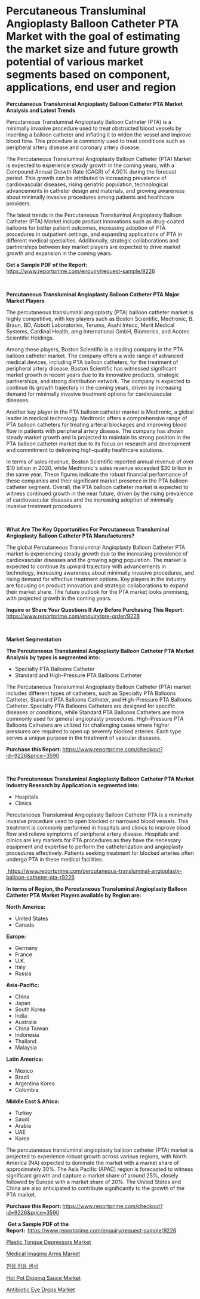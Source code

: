 <p><h1>Percutaneous Transluminal Angioplasty Balloon Catheter PTA Market with the goal of estimating the market size and future growth potential of various market segments based on component, applications, end user and region</h1></p><p><strong>Percutaneous Transluminal Angioplasty Balloon Catheter PTA Market Analysis and Latest Trends</strong></p>
<p><p>Percutaneous Transluminal Angioplasty Balloon Catheter (PTA) is a minimally invasive procedure used to treat obstructed blood vessels by inserting a balloon catheter and inflating it to widen the vessel and improve blood flow. This procedure is commonly used to treat conditions such as peripheral artery disease and coronary artery disease.</p><p>The Percutaneous Transluminal Angioplasty Balloon Catheter (PTA) Market is expected to experience steady growth in the coming years, with a Compound Annual Growth Rate (CAGR) of 4.00% during the forecast period. This growth can be attributed to increasing prevalence of cardiovascular diseases, rising geriatric population, technological advancements in catheter design and materials, and growing awareness about minimally invasive procedures among patients and healthcare providers.</p><p>The latest trends in the Percutaneous Transluminal Angioplasty Balloon Catheter (PTA) Market include product innovations such as drug-coated balloons for better patient outcomes, increasing adoption of PTA procedures in outpatient settings, and expanding applications of PTA in different medical specialties. Additionally, strategic collaborations and partnerships between key market players are expected to drive market growth and expansion in the coming years.</p></p>
<p><strong>Get a Sample PDF of the Report:&nbsp;</strong> <a href="https://www.reportprime.com/enquiry/request-sample/9226">https://www.reportprime.com/enquiry/request-sample/9226</a></p>
<p>&nbsp;</p>
<p><strong>Percutaneous Transluminal Angioplasty Balloon Catheter PTA Major Market Players</strong></p>
<p><p>The percutaneous transluminal angioplasty (PTA) balloon catheter market is highly competitive, with key players such as Boston Scientific, Medtronic, B. Braun, BD, Abbott Laboratories, Terumo, Asahi Intecc, Merit Medical Systems, Cardinal Health, amg International GmbH, Biomerics, and Acotec Scientific Holdings.</p><p>Among these players, Boston Scientific is a leading company in the PTA balloon catheter market. The company offers a wide range of advanced medical devices, including PTA balloon catheters, for the treatment of peripheral artery disease. Boston Scientific has witnessed significant market growth in recent years due to its innovative products, strategic partnerships, and strong distribution network. The company is expected to continue its growth trajectory in the coming years, driven by increasing demand for minimally invasive treatment options for cardiovascular diseases.</p><p>Another key player in the PTA balloon catheter market is Medtronic, a global leader in medical technology. Medtronic offers a comprehensive range of PTA balloon catheters for treating arterial blockages and improving blood flow in patients with peripheral artery disease. The company has shown steady market growth and is projected to maintain its strong position in the PTA balloon catheter market due to its focus on research and development and commitment to delivering high-quality healthcare solutions.</p><p>In terms of sales revenue, Boston Scientific reported annual revenue of over $10 billion in 2020, while Medtronic's sales revenue exceeded $30 billion in the same year. These figures indicate the robust financial performance of these companies and their significant market presence in the PTA balloon catheter segment. Overall, the PTA balloon catheter market is expected to witness continued growth in the near future, driven by the rising prevalence of cardiovascular diseases and the increasing adoption of minimally invasive treatment procedures.</p></p>
<p>&nbsp;</p>
<p><strong>What Are The Key Opportunities For Percutaneous Transluminal Angioplasty Balloon Catheter PTA Manufacturers?</strong></p>
<p><p>The global Percutaneous Transluminal Angioplasty Balloon Catheter PTA market is experiencing steady growth due to the increasing prevalence of cardiovascular diseases and the growing aging population. The market is expected to continue its upward trajectory with advancements in technology, increasing awareness about minimally invasive procedures, and rising demand for effective treatment options. Key players in the industry are focusing on product innovation and strategic collaborations to expand their market share. The future outlook for the PTA market looks promising, with projected growth in the coming years.</p></p>
<p><strong>Inquire or Share Your Questions If Any Before Purchasing This Report:</strong> <a href="https://www.reportprime.com/enquiry/pre-order/9226">https://www.reportprime.com/enquiry/pre-order/9226</a></p>
<p>&nbsp;</p>
<p><strong>Market Segmentation</strong></p>
<p><strong>The Percutaneous Transluminal Angioplasty Balloon Catheter PTA Market Analysis by types is segmented into:</strong></p>
<p><ul><li>Specialty PTA Balloons Catheter</li><li>Standard and High-Pressure PTA Balloons Catheter</li></ul></p>
<p><p>The Percutaneous Transluminal Angioplasty Balloon Catheter (PTA) market includes different types of catheters, such as Specialty PTA Balloons Catheter, Standard PTA Balloons Catheter, and High-Pressure PTA Balloons Catheter. Specialty PTA Balloons Catheters are designed for specific diseases or conditions, while Standard PTA Balloons Catheters are more commonly used for general angioplasty procedures. High-Pressure PTA Balloons Catheters are utilized for challenging cases where higher pressures are required to open up severely blocked arteries. Each type serves a unique purpose in the treatment of vascular diseases.</p></p>
<p><strong>Purchase this Report:&nbsp;</strong><a href="https://www.reportprime.com/checkout?id=9226&price=3590">https://www.reportprime.com/checkout?id=9226&price=3590</a></p>
<p>&nbsp;</p>
<p><strong>The Percutaneous Transluminal Angioplasty Balloon Catheter PTA Market Industry Research by Application is segmented into:</strong></p>
<p><ul><li>Hospitals</li><li>Clinics</li></ul></p>
<p><p>Percutaneous Transluminal Angioplasty Balloon Catheter PTA is a minimally invasive procedure used to open blocked or narrowed blood vessels. This treatment is commonly performed in hospitals and clinics to improve blood flow and relieve symptoms of peripheral artery disease. Hospitals and clinics are key markets for PTA procedures as they have the necessary equipment and expertise to perform the catheterization and angioplasty procedures effectively. Patients seeking treatment for blocked arteries often undergo PTA in these medical facilities.</p></p>
<p><a href="https://www.reportprime.com/percutaneous-transluminal-angioplasty-balloon-catheter-pta-r9226">&nbsp;https://www.reportprime.com/percutaneous-transluminal-angioplasty-balloon-catheter-pta-r9226</a></p>
<p><strong>In terms of Region, the Percutaneous Transluminal Angioplasty Balloon Catheter PTA Market Players available by Region are:</strong></p>
<p>
    <p> <strong> North America: </strong>
        <ul>
            <li>United States</li>
            <li>Canada</li>
        </ul>
        </p> 
    <p> <strong> Europe: </strong>
        <ul>
            <li>Germany</li>
            <li>France</li>
            <li>U.K.</li>
            <li>Italy</li>
            <li>Russia</li>
        </ul>
        </p> 
    <p> <strong> Asia-Pacific: </strong>
        <ul>
            <li>China</li>
            <li>Japan</li>
            <li>South Korea</li>
            <li>India</li>
            <li>Australia</li>
            <li>China Taiwan</li>
            <li>Indonesia</li>
            <li>Thailand</li>
            <li>Malaysia</li>
        </ul>
        </p> 
    <p> <strong> Latin America: </strong>
        <ul>
            <li>Mexico</li>
            <li>Brazil</li>
            <li>Argentina Korea</li>
            <li>Colombia</li>
        </ul>
        </p> 
    <p> <strong> Middle East & Africa: </strong>
        <ul>
            <li>Turkey</li>
            <li>Saudi</li>
            <li>Arabia</li>
            <li>UAE</li>
            <li>Korea</li>
        </ul>
    </p>
    </p>
<p><p>The percutaneous transluminal angioplasty balloon catheter (PTA) market is projected to experience robust growth across various regions, with North America (NA) expected to dominate the market with a market share of approximately 30%. The Asia Pacific (APAC) region is forecasted to witness significant growth and capture a market share of around 25%, closely followed by Europe with a market share of 20%. The United States and China are also anticipated to contribute significantly to the growth of the PTA market.</p></p>
<p><strong>Purchase this Report: </strong><a href="https://www.reportprime.com/checkout?id=9226&price=3590">https://www.reportprime.com/checkout?id=9226&price=3590</a></p>
<p>&nbsp;<strong>Get a Sample PDF of the Report:&nbsp;&nbsp;</strong><a href="https://www.reportprime.com/enquiry/request-sample/9226">https://www.reportprime.com/enquiry/request-sample/9226</a></p>
<p><strong></strong></p>
<p><p><a href="https://github.com/juniordelafrance/Market-Research-Report-List-4/blob/main/plastic-tongue-depressors-market.md">Plastic Tongue Depressors Market</a></p><p><a href="https://github.com/jaidynmorantestelletmjzya/Market-Research-Report-List-3/blob/main/medical-imaging-arms-market.md">Medical Imaging Arms Market</a></p><p><a href="https://medium.com/@ralphyjames/%EC%B2%9C%EC%9E%A5-%EC%A0%90%EC%9C%A0-%EC%84%BC%EC%84%9C-%EC%8B%9C%EC%9E%A5%EC%9D%98-%EB%96%A0%EC%98%A4%EB%A5%B4%EB%8A%94-%ED%8A%B8%EB%A0%8C%EB%93%9C-2024%EB%85%84%EB%B6%80%ED%84%B0-2031%EB%85%84%EA%B9%8C%EC%A7%80%EC%9D%98-%EA%B8%80%EB%A1%9C%EB%B2%8C-%EC%A0%84%EB%A7%9D%EA%B3%BC-%EB%AF%B8%EB%9E%98-%EC%A0%84%EB%A7%9D-d7765acc2f0b">천장 점유 센서</a></p><p><a href="https://medium.com/@clairhane1992/hot-pot-dipping-sauce-market-a-global-and-regional-analysis-focus-on-end-user-product-and-b46963a452f5">Hot Pot Dipping Sauce Market</a></p><p><a href="https://medium.com/@amyjacobi/global-antibiotic-eye-drops-market-opportunities-and-forecast-for-period-from-2024-to-2031-9de62dc3e4fb">Antibiotic Eye Drops Market</a></p></p>